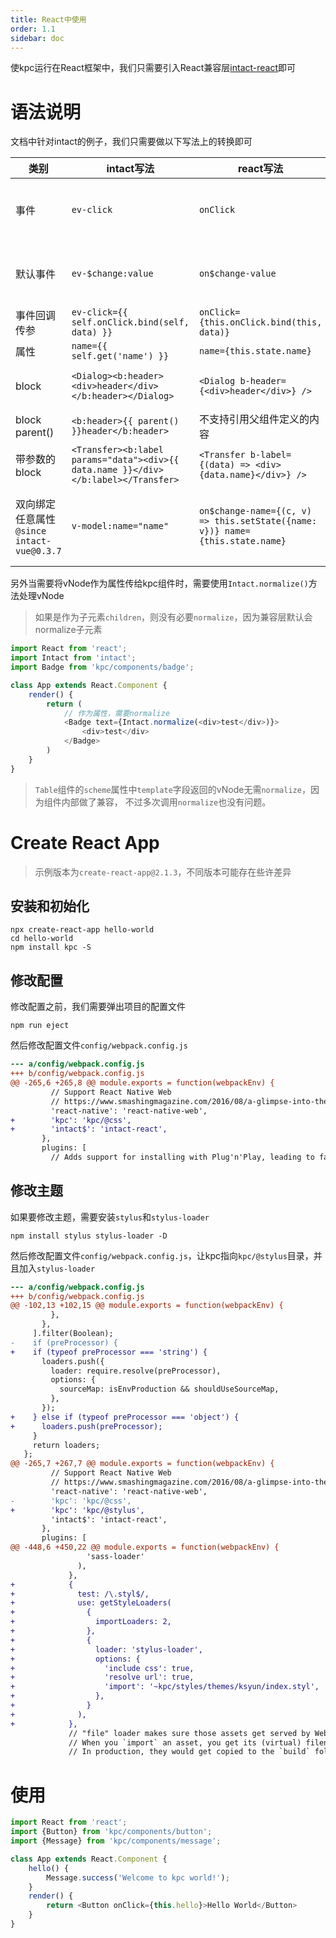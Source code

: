 ```yaml
---
title: React中使用
order: 1.1
sidebar: doc
---
```


使kpc运行在React框架中，我们只需要引入React兼容层[intact-react][1]即可

# 语法说明

文档中针对intact的例子，我们只需要做以下写法上的转换即可

| 类别 | intact写法 | react写法 | 说明 |
| --- | --- | --- | --- |
| 事件 | `ev-click` | `onClick` | 保留React事件命名风格，`on` + 事件名首字母大写 |
| 默认事件 | `ev-$change:value` | `on$change-value` | React属性名不支持冒号(:)，改为连字符(-)即可 |
| 事件回调传参 | `ev-click={{ self.onClick.bind(self, data) }}` | `onClick={this.onClick.bind(this, data)}` | - |
| 属性 | `name={{ self.get('name') }}` | `name={this.state.name}` | - |
| block | `<Dialog><b:header><div>header</div></b:header></Dialog>` | `<Dialog b-header={<div>header</div>} />` | `b:header`block对应React的属性`b-header` |
| block parent() | `<b:header>{{ parent() }}header</b:header>` | 不支持引用父组件定义的内容 | - |
| 带参数的block | `<Transfer><b:label params="data"><div>{{ data.name }}</div></b:label></Transfer>` | `<Transfer b-label={(data) => <div>{data.name}</div>} />` | `b-lablel`属性值为函数 |
| 双向绑定任意属性 `@since intact-vue@0.3.7` | `v-model:name="name"` | `on$change-name={(c, v) => this.setState({name: v})} name={this.state.name}` | React不支持`v-model`语法糖，改为属性和事件的方式即可 |

另外当需要将vNode作为属性传给kpc组件时，需要使用`Intact.normalize()`方法处理vNode

> 如果是作为子元素`children`，则没有必要`normalize`，因为兼容层默认会normalize子元素

```js
import React from 'react';
import Intact from 'intact';
import Badge from 'kpc/components/badge';

class App extends React.Component {
    render() {
        return (
            // 作为属性，需要normalize
            <Badge text={Intact.normalize(<div>test</div>)}>
                <div>test</div>
            </Badge>
        )
    }
}
```

> `Table`组件的`scheme`属性中`template`字段返回的vNode无需`normalize`，因为组件内部做了兼容，
> 不过多次调用`normalize`也没有问题。

# Create React App

> 示例版本为`create-react-app@2.1.3`，不同版本可能存在些许差异

## 安装和初始化

```shell
npx create-react-app hello-world
cd hello-world
npm install kpc -S
```

## 修改配置

修改配置之前，我们需要弹出项目的配置文件

```shell
npm run eject
```

然后修改配置文件`config/webpack.config.js`

```diff
--- a/config/webpack.config.js
+++ b/config/webpack.config.js
@@ -265,6 +265,8 @@ module.exports = function(webpackEnv) {
         // Support React Native Web
         // https://www.smashingmagazine.com/2016/08/a-glimpse-into-the-future-with-react-native-for-web/
         'react-native': 'react-native-web',
+        'kpc': 'kpc/@css',
+        'intact$': 'intact-react',
       },
       plugins: [
         // Adds support for installing with Plug'n'Play, leading to faster installs and adding
```

## 修改主题

如果要修改主题，需要安装`stylus`和`stylus-loader`

```shell
npm install stylus stylus-loader -D
```

然后修改配置文件`config/webpack.config.js`，让kpc指向`kpc/@stylus`目录，并且加入`stylus-loader`

```diff
--- a/config/webpack.config.js
+++ b/config/webpack.config.js
@@ -102,13 +102,15 @@ module.exports = function(webpackEnv) {
         },
       },
     ].filter(Boolean);
-    if (preProcessor) {
+    if (typeof preProcessor === 'string') {
       loaders.push({
         loader: require.resolve(preProcessor),
         options: {
           sourceMap: isEnvProduction && shouldUseSourceMap,
         },
       });
+    } else if (typeof preProcessor === 'object') {
+      loaders.push(preProcessor);
     }
     return loaders;
   };
@@ -265,7 +267,7 @@ module.exports = function(webpackEnv) {
         // Support React Native Web
         // https://www.smashingmagazine.com/2016/08/a-glimpse-into-the-future-with-react-native-for-web/
         'react-native': 'react-native-web',
-        'kpc': 'kpc/@css',
+        'kpc': 'kpc/@stylus',
         'intact$': 'intact-react',
       },
       plugins: [
@@ -448,6 +450,22 @@ module.exports = function(webpackEnv) {
                 'sass-loader'
               ),
             },
+            {
+              test: /\.styl$/,
+              use: getStyleLoaders(
+                {
+                  importLoaders: 2,
+                },
+                {
+                  loader: 'stylus-loader',
+                  options: {
+                    'include css': true,
+                    'resolve url': true,
+                    'import': '~kpc/styles/themes/ksyun/index.styl',
+                  },
+                }
+              ),
+            },
             // "file" loader makes sure those assets get served by WebpackDevServer.
             // When you `import` an asset, you get its (virtual) filename.
             // In production, they would get copied to the `build` folder.
```

# 使用

```js
import React from 'react';
import {Button} from 'kpc/components/button';
import {Message} from 'kpc/components/message';

class App extends React.Component {
    hello() {
        Message.success('Welcome to kpc world!');
    }
    render() {
        return <Button onClick={this.hello}>Hello World</Button>
    }
}
```

[1]: https://github.com/ksc-fe/intact-react
